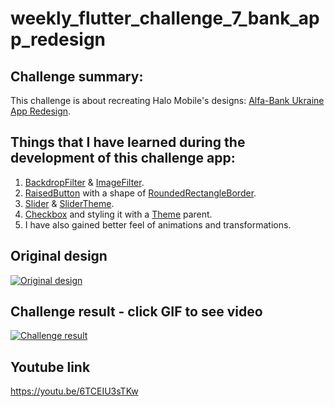 # weekly_flutter_challenge_7_bank_app_redesign

## Challenge summary:
This challenge is about recreating Halo Mobile's designs: [Alfa-Bank Ukraine App Redesign](https://api.flutter.dev/flutter/material/Theme-class.html). 

## Things that I have learned during the development of this challenge app:
1. [BackdropFilter](https://api.flutter.dev/flutter/widgets/BackdropFilter-class.html) & [ImageFilter](https://api.flutter.dev/flutter/dart-ui/ImageFilter-class.html).
2. [RaisedButton](https://api.flutter.dev/flutter/material/RaisedButton-class.html) with a shape of [RoundedRectangleBorder](https://api.flutter.dev/flutter/painting/RoundedRectangleBorder-class.html).
3. [Slider](https://api.flutter.dev/flutter/material/Slider-class.html) & [SliderTheme](https://api.flutter.dev/flutter/material/SliderTheme-class.html).
4. [Checkbox](https://api.flutter.dev/flutter/material/Checkbox-class.html) and styling it with a [Theme](https://api.flutter.dev/flutter/material/Theme-class.html) parent.
5. I have also gained better feel of animations and transformations.

## Original design
[![Original design](https://github.com/JKPK/weekly_flutter_challenge_7_bank_app_redesign/blob/master/original_design.png?raw=true)](https://dribbble.com/shots/8185309-Alfa-Bank-Ukraine-App-Redesign)

## Challenge result - click GIF to see video
[![Challenge result](https://github.com/JKPK/weekly_flutter_challenge_7_bank_app_redesign/blob/master/challenge_result.gif?raw=true)](https://youtu.be/6TCEIU3sTKw)

## Youtube link
https://youtu.be/6TCEIU3sTKw